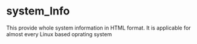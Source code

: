 system_Info
===========

This provide whole system information in HTML format. It is applicable for almost every Linux based oprating system
